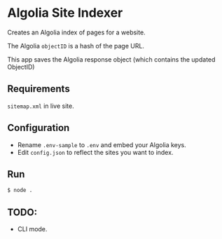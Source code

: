 # Algolia Site Indexer

Creates an Algolia index of pages for a website.

The Algolia `objectID` is a hash of the page URL.

This app saves the Algolia response object (which contains the updated ObjectID)

## Requirements

`sitemap.xml` in live site.

## Configuration

* Rename `.env-sample` to `.env` and embed your Algolia keys.
* Edit `config.json` to reflect the sites you want to index.

## Run

```bash
$ node .
```

## TODO:

* CLI mode.
